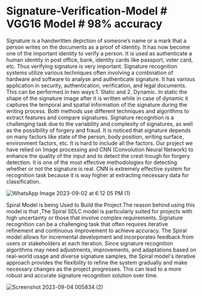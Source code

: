 # Signature-Verification-Model # VGG16 Model # 98% accuracy 
Signature is a handwritten depiction of someone’s name or a mark that a person writes on the documents as a proof of identity. It has now become one of the important identity to verify a person. It is used as authenticate a human identity in post office, bank, identity cards like passport, voter card, etc. Thus verifying signature is very important.
Signature recognition systems utilize various techniques often involving a combination of hardware and software to analyse and authenticate signature. It has various application in security, authentication, verification, and legal documents. This can be performed in two ways:1. Static and 2. Dynamic. In static the shape of the signature image after it is written while in case of dynamic it captures the temporal and spatial information of the signature during the writing process. Both methods use different techniques and algorithms to extract features and compare signatures. Signature recognition is a challenging task due to the variability and complexity of signatures, as well as the possibility of forgery and fraud. It is noticed that signature depends on many factors like state of the person, body position, writing surface, environment factors, etc. It is hard to include all the factors. Our project we have relied on Image processing and CNN (Convolution Neural Network) to enhance the quality of the input and to detect the crest-trough for forgery detection. It is one of the most effective methodologies for detecting whether or not the signature is real. CNN is extremely effective system for recognition task because it is way higher at extracting necessary data for classification.

![WhatsApp Image 2023-09-02 at 6 12 05 PM (1)](https://github.com/Aniket7773/Signature-Verification-Model/assets/146703824/6759b107-8c7c-43e8-b598-8e122317297a)


Spiral Model is being Used to Build the Project.The reason behind using this model is that ,The Spiral SDLC model is particularly suited for projects with high uncertainty or those that involve complex requirements. Signature recognition can be a challenging task that often requires iterative refinement and continuous improvement to achieve accuracy. The Spiral model allows for incremental development and incorporates feedback from users or stakeholders at each iteration.
Since signature recognition algorithms may need adjustments, improvements, and adaptations based on real-world usage and diverse signature samples, the Spiral model's iterative approach provides the flexibility to refine the system gradually and make necessary changes as the project progresses. This can lead to a more robust and accurate signature recognition solution over time.

![Screenshot 2023-09-04 005834 (2)](https://github.com/Aniket7773/Signature-Verification-Model/assets/146703824/fc2d3562-5709-46f8-8acf-c4cdd7ac8163)

